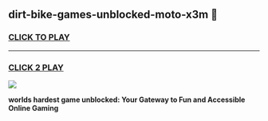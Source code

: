 
## dirt-bike-games-unblocked-moto-x3m 👋
<h3>
<a href="https://premium.freeplayer.one?title=dirt-bike-games-unblocked-moto-x3m&ref=14F">CLICK TO PLAY</a></h3>
<hr>

<h3>
<a href="https://premium.freeplayer.one?title=dirt-bike-games-unblocked-moto-x3m&ref=14F">CLICK 2 PLAY</a>
  
</h3>

<a href="https://premium.freeplayer.one?title=dirt-bike-games-unblocked-moto-x3m&ref=12F/"><img src="https://clearcache.store/games.png"></a>


**worlds hardest game unblocked: Your Gateway to Fun and Accessible Online Gaming**
